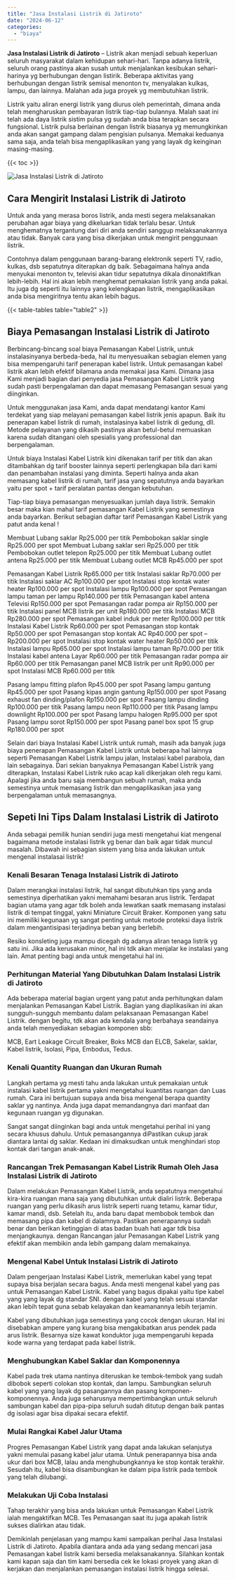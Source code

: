 ```yaml
---
title: "Jasa Instalasi Listrik di Jatiroto"
date: "2024-06-12"
categories: 
  - "biaya"
---
```


**Jasa Instalasi Listrik di Jatiroto** – Listrik akan menjadi sebuah keperluan seluruh masyarakat dalam kehidupan sehari-hari. Tanpa adanya listrik, seluruh orang pastinya akan susah untuk menjalankan kesibukan sehari-harinya yg berhubungan dengan listirik. Beberapa aktivitas yang berhubungan dengan listrik semisal menonton tv, menyalakan kulkas, lampu, dan lainnya. Malahan ada juga proyek yg membutuhkan listrik.

Listrik yaitu aliran energi listrik yang diurus oleh pemerintah, dimana anda telah mengharuskan pembayaran listrik tiap-tiap bulannya. Malah saat ini telah ada daya listrik sistim pulsa yg sudah anda bisa terapkan secara fungsional. Listrik pulsa berlainan dengan listrik biasanya yg memungkinkan anda akan sangat gampang dalam pengisian pulsanya. Memakai keduanya sama saja, anda telah bisa mengaplikasikan yang yang layak dg keinginan masing-masing.

{{< toc >}}

![Jasa Instalasi Listrik di Jatiroto](/images/instalasi-listrik-murah12.png)

## Cara Mengirit Instalasi Listrik di Jatiroto

Untuk anda yang merasa boros listrik, anda mesti segera melaksanakan perubahan agar biaya yang dikeluarkan tidak terlalu besar. Untuk menghematnya tergantung dari diri anda sendiri sanggup melaksanakannya atau tidak. Banyak cara yang bisa dikerjakan untuk mengirit penggunaan listrik.

Contohnya dalam penggunaan barang-barang elektronik seperti TV, radio, kulkas, dsb sepatutnya diterapkan dg baik. Sebagaimana halnya anda menyukai menonton tv, televisi akan tidur sepatutnya dikala dinonaktifkan lebih-lebih. Hal ini akan lebih menghemat pemakaian listrik yang anda pakai. Itu juga dg seperti itu lainnya yang kelengkapan listrik, mengaplikasikan anda bisa mengiritnya tentu akan lebih bagus.

{{< table-tables table="table2" >}}

## Biaya Pemasangan Instalasi Listrik di Jatiroto

Berbincang-bincang soal biaya Pemasangan Kabel Listrik, untuk instalasinyanya berbeda-beda, hal itu menyesuaikan sebagian elemen yang bisa mempengaruhi tarif penerapan kabel listrik. Untuk pemasangan kabel listrik akan lebih efektif bilamana anda memakai jasa Kami. Dimana jasa Kami menjadi bagian dari penyedia jasa Pemasangan Kabel Listrik yang sudah pasti berpengalaman dan dapat memasang Pemasangan sesuai yang diinginkan.

Untuk menggunakan jasa Kami, anda dapat mendatangi kantor Kami terdekat yang siap melayani pemasangan kabel listrik jenis apapun. Baik itu penerapan kabel listrik di rumah, instalasinya kabel listrik di gedung, dll. Metode pelayanan yang dikasih pastinya akan betul-betul memuaskan karena sudah ditangani oleh spesialis yang professional dan berpengalaman.

Untuk biaya Instalasi Kabel Listrik kini dikenakan tarif per titik dan akan ditambahkan dg tarif booster lainnya seperti perlengkapan bila dari kami dan penambahan instalasi yang diminta. Seperti halnya anda akan memasang kabel listrik di rumah, tarif jasa yang sepatutnya anda bayarkan yaitu per spot + tarif peralatan pantas dengan kebutuhan.

Tiap-tiap biaya pemasangan menyesuaikan jumlah daya listrik. Semakin besar maka kian mahal tarif pemasangan Kabel Listrik yang semestinya anda bayarkan. Berikut sebagian daftar tarif Pemasangan Kabel Listrik yang patut anda kenal !

Membuat Lubang saklar Rp25.000 per titik Pembobokan saklar single Rp25.000 per spot Membuat Lubang saklar seri Rp25.000 per titik Pembobokan outlet telepon Rp25.000 per titik Membuat Lubang outlet antena Rp25.000 per titik Membuat Lubang outlet MCB Rp45.000 per spot

Pemasangan Kabel Listrik Rp65.000 per titik Instalasi saklar Rp70.000 per titik Instalasi saklar AC Rp100.000 per spot Instalasi stop kontak water heater Rp100.000 per spot Instalasi lampu Rp100.000 per spot Pemasangan lampu taman per lampu Rp140.000 per titik Pemasangan kabel antena Televisi Rp150.000 per spot Pemasangan radar pompa air Rp150.000 per titik Instalasi panel MCB listrik per unit Rp180.000 per titik Instalasi MCB Rp280.000 per spot Pemasangan kabel induk per meter Rp100.000 per titik Instalasi Kabel Listrik Rp60.000 per spot Pemasangan stop kontak Rp50.000 per spot Pemasangan stop kontak AC Rp40.000 per spot – Rp200.000 per spot Instalasi stop kontak water heater Rp50.000 per titik Instalasi lampu Rp65.000 per spot Instalasi lampu taman Rp70.000 per titik Instalasi kabel antena Layar Rp60.000 per titik Pemasangan radar pompa air Rp60.000 per titik Pemasangan panel MCB listrik per unit Rp90.000 per spot Instalasi MCB Rp60.000 per titik

Pasang lampu fitting plafon Rp45.000 per spot Pasang lampu gantung Rp45.000 per spot Pasang kipas angin gantung Rp150.000 per spot Pasang exhaust fan dinding/plafon Rp150.000 per spot Pasang lampu dinding Rp100.000 per titik Pasang lampu neon Rp110.000 per titik Pasang lampu downlight Rp100.000 per spot Pasang lampu halogen Rp95.000 per spot Pasang lampu sorot Rp150.000 per spot Pasang panel box spot 15 grup Rp180.000 per spot

Selain dari biaya Instalasi Kabel Listrik untuk rumah, masih ada banyak juga biaya penerapan Pemasangan Kabel Listrik untuk beberapa hal lainnya seperti Pemasangan Kabel Listrik lampu jalan, Instalasi kabel parabola, dan lain sebagainya. Dari sekian banyaknya Pemasangan Kabel Listrik yang diterapkan, Instalasi Kabel Listrik ruko acap kali dikerjakan oleh regu kami. Apalagi jika anda baru saja membangun sebuah rumah, maka anda semestinya untuk memasang listrik dan mengaplikasikan jasa yang berpengalaman untuk memasangnya.

## Sepeti Ini Tips Dalam Instalasi Listrik di Jatiroto


Anda sebagai pemilik hunian sendiri juga mesti mengetahui kiat mengenal bagaimana metode instalasi listrik yg benar dan baik agar tidak muncul masalah. Dibawah ini sebagian sistem yang bisa anda lakukan untuk mengenal instalasai listrik!

### Kenali Besaran Tenaga Instalasi Listrik di Jatiroto

Dalam merangkai instalasi listrik, hal sangat dibutuhkan tips yang anda semestinya diperhatikan yakni memahami besaran arus listrik. Terdapat bagian utama yang agar tdk boleh anda lewatkan saatk memasang instalasi listrik di tempat tinggal, yakni Miniature Circuit Braker. Komponen yang satu ini memiliki kegunaan yg sangat penting untuk metode proteksi daya listrik dalam mengantisipasi terjadinya beban yang berlebih.

Resiko konsleting juga mampu dicegah dg adanya aliran tenaga listrik yg satu ini. Jika ada kerusakan minor, hal ini tdk akan menjalar ke instalasi yang lain. Amat penting bagi anda untuk mengetahui hal ini.

### Perhitungan Material Yang Dibutuhkan Dalam Instalasi Listrik di Jatiroto

Ada beberapa material bagian urgent yang patut anda perhitungkan dalam menjalankan Pemasangan Kabel Listrik. Bagian yang diaplikasikan ini akan sungguh-sungguh membantu dalam pelaksanaan Pemasangan Kabel Listrik. dengan begitu, tdk akan ada kendala yang berbahaya seandainya anda telah menyediakan sebagian komponen sbb:

MCB, Eart Leakage Circuit Breaker, Boks MCB dan ELCB, Sakelar, saklar, Kabel listrik, Isolasi, Pipa, Embodus, Tedus.

### Kenali Quantity Ruangan dan Ukuran Rumah

Langkah pertama yg mesti tahu anda lakukan untuk pemakaian untuk instalasi kabel listrik pertama yakni mengetahui kuantitas ruangan dan Luas rumah. Cara ini bertujuan supaya anda bisa mengenal berapa quantity saklar yg nantinya. Anda juga dapat memandangnya dari manfaat dan kegunaan ruangan yg digunakan.

Sangat sangat diinginkan bagi anda untuk mengetahui perihal ini yang secara khusus dahulu. Untuk pemasangannya diPastikan cukup jarak diantara lantai dg saklar. Kedaan ini dimaksudkan untuk menghindari stop kontak dari tangan anak-anak.

### Rancangan Trek Pemasangan Kabel Listrik Rumah Oleh Jasa Instalasi Listrik di Jatiroto

Dalam melakukan Pemasangan Kabel Listrik, anda sepatutnya mengetahui kira-kira ruangan mana saja yang dibutuhkan untuk dialiri listrik. Beberapa ruangan yang perlu dikasih arus listrik seperti ruang tetamu, kamar tidur, kamar mandi, dsb. Setelah itu, anda baru dapat membobok tembok dan memasang pipa dan kabel di dalamnya. Pastikan penerapannya sudah benar dan berikan ketinggian di atas badan buah hati agar tdk bisa menjangkaunya. dengan Rancangan jalur Pemasangan Kabel Listrik yang efektif akan membikin anda lebih gampang dalam memakainya.

### Mengenal Kabel Untuk Instalasi Listrik di Jatiroto

Dalam pengerjaan Instalasi Kabel Listrik, memerlukan kabel yang tepat supaya bisa berjalan secara bagus. Anda mesti mengenal kabel yang pas untuk Pemasangan Kabel Listrik. Kabel yang bagus dipakai yaitu tipe kabel yang yang layak dg standar SNI. dengan kabel yang telah sesuai standar akan lebih tepat guna sebab kelayakan dan keamanannya lebih terjamin.

Kabel yang dibutuhkan juga semestinya yang cocok dengan ukuran. Hal ini disebabkan ampere yang kurang bisa mengakibatkan arus pendek pada arus listrik. Besarnya size kawat konduktor juga mempengaruhi kepada kode warna yang terdapat pada kabel listrik.

### Menghubungkan Kabel Saklar dan Komponennya

Kabel pada trek utama nantinya diteruskan ke tembok-tembok yang sudah dibobok seperti colokan stop kontak, dan lampu. Sambungkan seluruh kabel yang yang layak dg pasangannya dan pasang komponen-komponennya. Anda juga seharusnya mempertimbangkan untuk seluruh sambungan kabel dan pipa-pipa seluruh sudah ditutup dengan baik pantas dg isolasi agar bisa dipakai secara efektif.

### Mulai Rangkai Kabel Jalur Utama

Progres Pemasangan Kabel Listrik yang dapat anda lakukan selanjutya yakni memulai pasang kabel jalur utama. Untuk penerapannya bisa anda ukur dari box MCB, lalau anda menghubungkannya ke stop kontak terakhir. Sesudah itu, kabel bisa disambungkan ke dalam pipa listrik pada tembok yang telah dilubangi.

### Melakukan Uji Coba Instalasi

Tahap terakhir yang bisa anda lakukan untuk Pemasangan Kabel Listrik ialah mengaktifkan MCB. Tes Pemasangan saat itu juga apakah listrik sukses dialirkan atau tidak.

Demikinlah penjelasan yang mampu kami sampaikan perihal Jasa Instalasi Listrik di Jatiroto. Apabila diantara anda ada yang sedang mencari jasa Pemasangan kabel listrik kami bersedia melaksanakannya. Silahkan kontak kami kapan saja dan tim kami bersedia cek ke lokasi proyek yang akan di kerjakan dan menjalankan pemasangan instalasi listrik hingga selesai.
